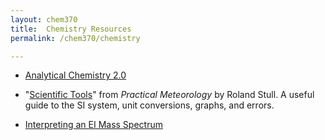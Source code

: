 ```yaml
---
layout: chem370
title:  Chemistry Resources
permalink: /chem370/chemistry

---
```


- [Analytical Chemistry 2.0](https://chem.libretexts.org/Bookshelves/Analytical_Chemistry/Book%3A_Analytical_Chemistry_2.0_(Harvey))

- "[Scientific Tools](https://github.com/alphonse/alphonse.github.io/raw/master/CHEM191/pdf/scientific-tools-stull.pdf)" from *Practical Meteorology* by Roland Stull. A useful guide to the SI system, unit conversions, graphs, and errors.

- [Interpreting an EI Mass Spectrum]({{site.url}}/chem370/guides/mass-spec)
